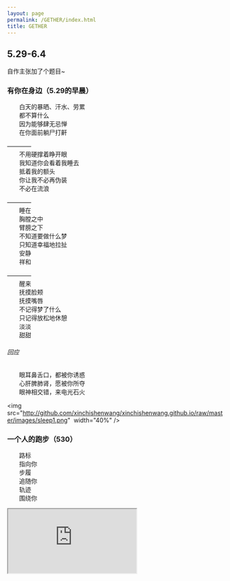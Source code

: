 ```yaml
---
layout: page
permalink: /GETHER/index.html
title: GETHER
---
```

## 5.29-6.4  

自作主张加了个题目~


### 有你在身边（5.29的早晨）  
　　白天的暴晒、汗水、劳累    
　　都不算什么    
　　因为能够肆无忌惮     
　　在你面前躺尸打鼾     
   
————     
　　不用硬撑着睁开眼     
　　我知道你会看着我睡去     
　　抵着我的额头     
　　你让我不必再伪装        
　　不必在流浪     
  
————         
　　睡在     
　　胸膛之中     
　　臂膀之下     
　　不知道要做什么梦     
　　只知道幸福地拉扯     
　　安静     
　　祥和    
 
————    
　　醒来     
　　抚摸脸颊     
　　抚摸嘴唇     
　　不记得梦了什么       
　　只记得放松地休憩       
　　淡淡    
　　甜甜     
###### 回应 
　　眼耳鼻舌口，都被你诱惑  
　　心肝脾肺肾，愿被你所夺  
　　眼神相交错，来电光石火  
  
  

<img src="http://github.com/xinchishenwang/xinchishenwang.github.io/raw/master/images/sleep1.png"  width="40%" />  

### 一个人的跑步（530）    
　　路标    
　　指向你    
　　步履    
　　追随你    
　　轨迹    
　　围绕你     
  
<iframe src="http://github.com/xinchishenwang/xinchishenwang.github.io/raw/master/images/530.gif"  width="40%" />  

应酬，不能说不开心，毕竟也是好友相聚   
只是希望有一天能带上你   
又很犹豫，不希望你熬夜，想让你早点安然睡去   
深夜归来，多么希望在床榻看到你的身影   
看到你平静的带着笑的脸庞   
就知道你一定在做着幸福的梦   
晚安啦，明晚一起跑步~   

### 经院学生会的活动很有意义 (2014)
　　扫描屏幕二维码，关注北大经院人，拥抱光明的力量
* pkueconer  
<img src="http://github.com/xinchishenwang/xinchishenwang.github.io/raw/master/pkueconer.png" width="45%" height="45%" />

### [书院]五星级 (517)
　　不是啤酒学堂，但是啤酒好喝  
　　不是五星酒店，但是住着舒服  
　　不是境外地区，但是可以谷歌  

### 臭氧污染是什么鬼（518）
　　在天是佛，下地成魔  
　　蓝天下的“隐形杀手”  
　　“天气不好你就别跑步啦”  

### 那条小路很幽静（519）
　　芒果干很好吃  
　　燕园散步很美好  
　　嗯，很美好  

### 未名湖边宜跑步 (520)
　　八公里破记录！  
　　“和你一起跑步的感觉真好~”  
　　“我也觉得！”  

### 十佳有情怀 (521)
> 　　　　《鱼米》  
> 　　词：石林、破琴  
> 　　曲：石林  
> 
> 　　（粤语）  
> 　　同你读幼稚园  
> 　　荡秋千  
> 　　你我各坐一边  

> 　　同你背静夜思  
> 　　睇港片  
> 　　对未来没打算  
> 
> 　　同学你爱光鲜  
> 　　无端端  
> 　　你我脚步中断  
> 
> 　　（国语）  
> 　　最动人的话语  
> 　　是鱼儿弹奏的涟漪  

> 　　最诱人的话语  
> 　　是阿嬷飘香的米粒  
> 
> 　　最骗人的话语  
> 　　是木棉下面有秘密  

> 　　最伤人的话语  
> 　　听说你  
> 　　藏伶仃  
> 
> 　　是谁要走  
> 　　江中告别声浪留不住他  
> 　　谁停下  
> 　　渔人船影从未离开过家  
> 　　谁站在  
> 　　昏暗村庄想找一朵相送的花  

> 　　是谁等候  
> 　　端阳龙舟划过整个长夏  
> 　　谁不见  
> 　　山遥水远故乡秋雨嘀嗒  
> 　　谁沉默  
> 　　声音尽头远方那边是谁的家  
 
> 　　青草香  
> 　　雨水长  
> 　　渔人的孩子你为什么长大  
> 
> 　　树叶黄  
> 　　秋风凉  
> 　　渔人的歌儿他还在那里唱（还是这样/漂洋过来）  

> 　　欲买桂花同载酒 终不似 少年游（咸水歌调，伴奏渔舟唱晚）  

> 　　再见面后  
> 　　旧童谣留不下时光如沙  
> 　　越长大  
> 　　秋千越荡模样越模糊啊  
> 　　记不清你  
> 　　何时寒暄过后笑着说不出话  
> 
> 　　多年以后  
> 　　渔歌故事随风吹散了吧  
> 　　再无法  
> 　　芭蕉树下说着荒唐想法  
> 　　只剩下  
> 　　挥霍过去真诚笑着说谎话  
> 
> 　　（粤语）  
> 　　同学你有爱恋  
> 　　风度翩翩  
> 　　已够钟派喜帖  
> 
> 　　同学你有BB  
> 　　肥嘟嘟  
> 　　他围住你打转  
> 
> 　　同过往讲再见  
> 　　再心酸  
> 　　亦甜蜜地相处（苦笑望雨点）  
### 伞下共风雨（522）
> 　　可以白昼古典而晚间浪漫  
> 　　可以一世无名而不能一日无情  
> 　　可以共风雨可我怎么舍得你被雨淋  

[书院]:http://www.sc.tsinghua.edu.cn/


### 文艺青年重拾文艺细菌（523）
　　故事太美好了，索性写了一段歌词，纪念同来自草原却一个西北一个东北、同来自燕园却一个街东一个街西、同在三年前相遇却在三年后聚合的我们~  你早晨听到的时候会想什么呢XD  
　　——当然是想你了ㅋㅋ  
　　——看着感人歌词，听着你的声音，湿红我的眼眶  
　　——太幸福  
　　
<img src="http://github.com/xinchishenwang/xinchishenwang.github.io/raw/master/images/HenHao.jpg" width="45%" height="45%" />
   
>   《很好》  
>  （《一次就好》董冬冬曲，心神重新填词）  
>   
>       草原无疆，雪原苍茫   
>       黄河松江涌白浪  
>       东北虎也曾是西北狼  
>       骏马白头山跃蹄飞扬  
>         
>       红楼月照，紫荆日耀  
>       太虚书者戏人忙  
>       相距咫尺不曾经相望  
>       万泉河，水涨高，却溯游上   
>   
>       这也很好  
>       可以一起吃遍大清食堂  
>       在二校门里一起唱响竞夜歌狂  
>       在六教、五教、学堂留下屡屡书香  
>       回到石舫，披塔影与湖光  
>    
>       真的很好  
>       三年等候换一生守望  
>       换一同走过这世界的大街小巷  
>       换一同涂鸦脑海中的小小理想  
>       康庄最好  
>       是歧路又怎样  
>       肩，你靠  
>
什么？你想听[音乐]？

[音乐]:https://kg2.qq.com/node/play?s=5Iozfm5HG-Ypm5_e

### 致默契（523）   
　　微信罪千万，传飞延时慢  
　　点击发送苦苦等，地老天荒盼  
　　忽而手机震，四目聚精神  
　　所言本是同义生，窃喜灵犀真  
       
### 跑后送我回宿舍（524）  
　　最好的实习司机  
　　词： XIN TO CHI  
　　夜原来的寂寞  
　　被你我脚步打破  
　　走过燕园每个角落  
　　感动的故事讲了很多  
　　坐在你车后座  
　　手与你紧紧相握  
　　我下巴贴在你的脖  
　　总是想与你耳鬓厮磨  
　　你送我回小窝  
　　风吹着我的耳朵  
　　这次我们都不闪躲  
　　也就不会把彼此错过  
　　哪怕路会颠簸  
　　也不管岁月蹉跎  
　　只要我们共同走过    
　　未名湖照会泛起水波  
### 有亭屹然立于泉上者（525）

　　我很大胆  
　　贴近，闭了眼，不敢看  
　　微风作伴  
　　绵软，润了唇，心在颤  

### 默契的你我选择了同样的韵脚
##### （原名：一次相遇便是一场盛宴，525）
　　　　耽  
　　1  
　　多少次翘首企盼  
　　已终于换来共倚危栏  
　　像是漂泊的小船终于亲吻河岸  
　　2  
　　抱着你深情款款  
　　你肚子软软胸膛暖暖  
　　我多想要通向你内心的邀请函  
　　3  
　　你如此秀色可餐  
　　我心中泛起阵阵波澜  
　　身体不禁发颤却还有些飘飘然  
　　4  
　　回来后心神凌乱  
　　却盼你此刻睡意正酣  
　　不再让任何什么把你美梦打断  
　　5  
　　大陆或不比台湾  
　　并非因为没有日月潭  
　　这里的山川何时才承认你我弯  
　　6  
　　我有你便无缺残  
　　哪怕难奢求大路坦坦  
　　我们的故事仍会像是史诗一般  

### 感情激发出绘画天赋（526）  
　　也许文字和音乐才是表达感情最好的方式，可无奈自己五音不全而又几乎胸无点墨，然而即使胸中无墨，笔下有墨也可以墨出什么妙处，故事这么美好，不画出来怎么行？
 <img src="http://github.com/xinchishenwang/xinchishenwang.github.io/raw/master/images/yiqi.jpg"  width="80%" />  
 <img src="http://github.com/xinchishenwang/xinchishenwang.github.io/raw/master/images/swimming.jpg"  width="80%" />    
 <img src="http://github.com/xinchishenwang/xinchishenwang.github.io/raw/master/images/taekwondo.jpg"  width="80%" />  
其实也并不止这些，之前的那首《很好》也画了插图！     
 <img src="http://github.com/xinchishenwang/xinchishenwang.github.io/raw/master/images/henhao2.jpg"  width="100%" />  

### 期盼已久的周六终于到了（527）  
　　1° 去天津开会那么曲折辛苦，却还不忘给我带东西，很感动。  
　　2° 终于等到你，也终于躺倒彼此怀里  
　　3° 以下略掉好了，反正应该也不会忘  
　　这天当然要配图了  
　　不过要配上一首曾经就写好，却在今天才看到的《很幸运》  

 <img src="http://github.com/xinchishenwang/xinchishenwang.github.io/raw/master/images/henxingyun1.png"  width="80%" />   
 
 
 ### 在一起一周纪念（528） 

　　竟然有些不相信只是一周的时间，过去的岁月有上千个一周，可没有哪个像和你在一起的这第一个一周这样丰富而且幸福，幸福到眩晕。    
　　我想用整生的爱去守护我们在一起的幸福，用整生的幸运与你一直一同前行，用整生的浪漫为你带来感动与欢欣，用整生的勇气与智慧在我们同行的道路上与你一同面对该面对的困难，承担该承担的责任。  
　　生活不会是一帆风顺的，未来有很多未知，我们可能面对很多阻力，也难以避免短暂的分离，可是只要我们都有决心、有信心一直携手同行，那么就一定会幸福下去。  
　　想与你一起做的事情太多太多，也愿：  
>时光静好，与君语  
>细水流年，与君同  
>繁华落尽，与君老  

　　你愿意吗？
　　
  ***愿意！那是相当愿意了！***
